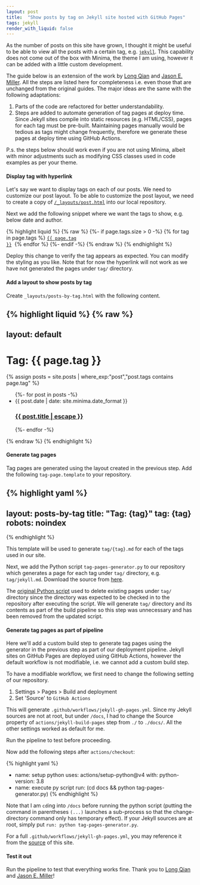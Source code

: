 ```yaml
---
layout: post
title:  "Show posts by tag on Jekyll site hosted with GitHub Pages"
tags: jekyll
render_with_liquid: false
---
```

As the number of posts on this site have grown,
I thought it might be useful to be able to view all
the posts with a certain tag, e.g. [`jekyll`](/tag/jekyll).
This capability does not come out of the box 
with Minima, the theme I am using,
however it can be added with a little custom development.

The guide below is an extension of the work by
[Long Qian](https://longqian.me/2017/02/09/github-jekyll-tag/) and
[Jason E. Miller](http://www.jasonemiller.org/2020/12/23/tagging-posts-in-jekyll-minima.html).
All the steps are listed here for completeness i.e.
even those that are unchanged from the original guides.
The major ideas are the same with the following adaptations:

1. Parts of the code are refactored for better understandability.
2. Steps are added to automate generation of tag pages at deploy time. Since Jekyll sites compile into static resources (e.g. HTML/CSS), pages for each tag must be pre-built. Maintaining pages manually would be tedious as tags might change frequently, therefore we generate these pages at deploy time using GitHub Actions.

P.s. the steps below should work
even if you are not using Minima, albeit with minor adjustments
such as modifying CSS classes used in code examples as per your theme.

#### Display tag with hyperlink

Let's say we want to display tags on each of our posts.
We need to customize our post layout.
To be able to customize the post layout,
we need to create a copy
of [`/_layouts/post.html`](https://github.com/jekyll/minima/blob/master/_layouts/post.html) into our local 
repository.

Next we add the following snippet where we want the tags to show,
e.g. below date and author.

{% highlight liquid %}
{% raw %}
{%- if page.tags.size > 0 -%}
    {% for tag in page.tags %}
        <a href="/tag/{{ page.tag }}"><code>{{ page.tag }}</code></a>&nbsp;
    {% endfor %}
{%- endif -%}
{% endraw %}
{% endhighlight %}

Deploy this change to verify the tag appears as expected.
You can modify the styling as you like.
Note that for now the hyperlink will not work as we have not generated
the pages under `tag/` directory.

#### Add a layout to show posts by tag

Create `_layouts/posts-by-tag.html` with the following content.

{% highlight liquid %}
{% raw %}
---
layout: default
---
<div class="post">
    <h1>Tag: {{ page.tag }}</h1>
    {% assign posts = site.posts | where_exp:"post","post.tags contains page.tag"  %}
    <ul class="post-list">
        {%- for post in posts -%}
        <li>
            <span class="post-meta">{{ post.date | date: site.minima.date_format }}</span>
            <h3>
                <a class="post-link" href="{{ post.url | relative_url }}">
                    {{ post.title | escape }}
                </a>
            </h3>
        </li>
        {%- endfor -%}
    </ul>
</div>
{% endraw %}
{% endhighlight %}

#### Generate tag pages

Tag pages are generated using the layout created in the previous step.
Add the following `tag-page.template` to your repository.

{% highlight yaml %}
---
layout: posts-by-tag
title: "Tag: {tag}"
tag: {tag}
robots: noindex
---
{% endhighlight %}

This template will be used to generate `tag/{tag}.md`
for each of the tags used in our site.

Next, we add the Python script `tag-pages-generator.py` 
to our repository which generates
a page for each tag under `tag/` directory, e.g. `tag/jekyll.md`.
Download the source from [here](https://github.com/lamak-qaizar/lamak-qaizar.github.io/blob/master/docs/tag-pages-generator.py).

The [original Python script](https://github.com/qian256/qian256.github.io/blob/master/tag_generator.py)
used to delete existing pages under
`tag/` directory since the directory was expected
to be checked in to the repository after executing the script.
We will generate `tag/` directory and its contents
as part of the build pipeline so this step was unnecessary
and has been removed from the updated script.

#### Generate tag pages as part of pipeline

Here we'll add a custom build step to generate tag pages
using the generator in the previous step as part of our deployment pipeline.
Jekyll sites on GitHub Pages are deployed using GitHub Actions,
however the default workflow is not modifiable,
i.e. we cannot add a custom build step.

To have a modifiable workflow,
we first need to change the following setting of our repository.

1. Settings > Pages > Build and deployment
2. Set 'Source' to `GitHub Actions`

This will generate `.github/workflows/jekyll-gh-pages.yml`.
Since my Jekyll sources are not at root, but under `/docs`,
I had to change the Source property of `actions/jekyll-build-pages` step
from `./` to `./docs/`. All the other settings worked as default for me.

Run the pipeline to test before proceeding.

Now add the following steps after `actions/checkout`:

{% highlight yaml %}
  - name: setup python
    uses: actions/setup-python@v4
    with:
      python-version: 3.8
  - name: execute py script
    run: (cd docs && python tag-pages-generator.py)
{% endhighlight %}

Note that I am `cd`ing into `/docs` before running the python script
(putting the command in parentheses `(...)` launches a sub-process so that
the change-directory command only has temporary effect).
If your Jekyll sources are at root, simply put `run: python tag-pages-generator.py`.

For a full `.github/workflows/jekyll-gh-pages.yml`,
you may reference it from the 
[source](https://github.com/lamak-qaizar/lamak-qaizar.github.io/blob/master/.github/workflows/jekyll-gh-pages.yml)
of this site.

#### Test it out

Run the pipeline to test that everything works fine.
Thank you to
[Long Qian](https://longqian.me/) and
[Jason E. Miller](http://www.jasonemiller.org/)!


